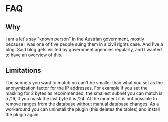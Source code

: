 # FAQ

## Why

I am a let's say "known person" in the Austrian government, mostly because I was one of five people suing them in a civil rights case.
And I've a blog. Said blog gets visited by government agencies regularly, and I wanted to have an overview of this.

## Limitations

The subnets you want to match on can't be smaller than what you set as the anonymization factor for the IP addresses.
For example if you set the masking for 2 bytes as recommended, the smallest subnet you can match is a /16, if you mask the last byte it is /24.
At the moment it is not possible to remove ranges from the database without manual database changes.
As a workaround you can uninstall the plugin (this deletes the tables) and install the plugin again.
